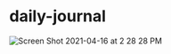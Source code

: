 # daily-journal
![Screen Shot 2021-04-16 at 2 28 28 PM](https://user-images.githubusercontent.com/77318749/115068422-3e3c9800-9ec0-11eb-858a-fca56ae8bc54.png)

